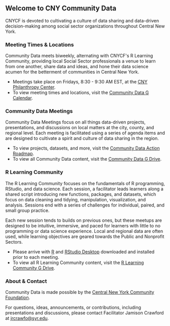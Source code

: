 ## Welcome to CNY Community Data

CNYCF is devoted to cultivating a culture of data sharing and data-driven decision-making among social sector organizations throughout Central New York.

### Meeting Times & Locations

Community Data meets biweekly, alternating with CNYCF's R Learning Community, providing local Social Sector professionals a venue to learn from one another, share data and ideas, and hone their data science acumen for the betterment of communities in Central New York. 

* Meetings take place on Fridays, 8:30 - 9:30 AM EST, at the [CNY Philanthropy Center](https://www.google.com/maps/place/CNY+Philanthropy+Center/@43.0488732,-76.1485392,17z/data=!4m5!3m4!1s0x89d9f3bbae110615:0xc2cac552299aa1a8!8m2!3d43.0488693!4d-76.1463505).
* To view meeting times and locations, visit the [Community Data G Calendar](https://calendar.google.com/calendar?cid=aWE0b2t2OW1xNzB1OGYyaXY3dnYxYTVyb29AZ3JvdXAuY2FsZW5kYXIuZ29vZ2xlLmNvbQ).

### Community Data Meetings

Community Data Meetings focus on all things data-driven projects, presentations, and discussions on local matters at the city, county, and regional level. Each meeting is facilitated using a series of agenda items and are designed to cultivate a spirit and culture of data sharing in the region.

* To view projects, datasets, and more, visit the [Community Data Action Roadmap](https://docs.google.com/spreadsheets/d/1sayqL54fInEr45rhFoAqono5c4n0O94TNsXID60eQVg/edit?usp=sharing). 
* To view all Community Data content, visit the [Community Data G Drive](https://drive.google.com/drive/folders/0Bw2_-OoxEGlbZV95dTdiNkluSVE?usp=sharing).

### R Learning Community

The R Learning Community focuses on the fundamentals of R programming, RStudio, and data science. Each session, a facilitator leads learners along a shared script introducing new functions, packages, and datasets, which focus on data cleaning and tidying, manipulation, visualization, and analysis. Sessions end with a series of challenges for individual, paired, and small group practice.

Each new session tends to builds on previous ones, but these meetups are designed to be intuitive, immersive, and paced for learners with little to no programming or data science experience. Local and regional data are often used, while learning objectives are geared towards the Public and Nonprofit Sectors.

* Please arrive with [R](https://cran.r-project.org/bin/windows/base/old/3.4.2/) and [RStudio Desktop](https://www.rstudio.com/products/rstudio/download/) downloaded and installed prior to each meeting.
* To view all R Learning Community content, visit the [R Learning Community G Drive](https://drive.google.com/drive/folders/0Bw2_-OoxEGlbc3JCNks4UF82alk?usp=sharing).

### About & Contact

Community Data is made possible by the [Central New York Community Foundation](https://www.cnycf.org/).

For questions, ideas, announcements, or contributions, including presentations and discussions, please contact Facilitator Jamison Crawford at [jrcrawfo@syr.edu](jrcrawfo@syr.edu).
